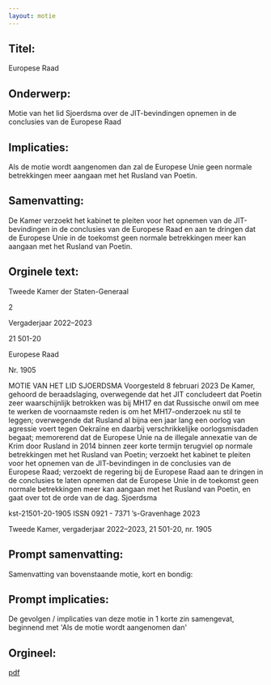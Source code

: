 ```yaml
---
layout: motie
---
```

## Titel:
Europese Raad
## Onderwerp:
Motie van het lid Sjoerdsma over de JIT-bevindingen opnemen in de conclusies van de Europese Raad
## Implicaties:

Als de motie wordt aangenomen dan zal de Europese Unie geen normale betrekkingen meer aangaan met het Rusland van Poetin.
## Samenvatting:

De Kamer verzoekt het kabinet te pleiten voor het opnemen van de JIT-bevindingen in de conclusies van de Europese Raad en aan te dringen dat de Europese Unie in de toekomst geen normale betrekkingen meer kan aangaan met het Rusland van Poetin.
## Orginele text:


Tweede Kamer der Staten-Generaal

2

Vergaderjaar 2022–2023

21 501-20

Europese Raad

Nr. 1905

MOTIE VAN HET LID SJOERDSMA
Voorgesteld 8 februari 2023
De Kamer,
gehoord de beraadslaging,
overwegende dat het JIT concludeert dat Poetin zeer waarschijnlijk
betrokken was bij MH17 en dat Russische onwil om mee te werken de
voornaamste reden is om het MH17-onderzoek nu stil te leggen;
overwegende dat Rusland al bijna een jaar lang een oorlog van agressie
voert tegen Oekraïne en daarbij verschrikkelijke oorlogsmisdaden begaat;
memorerend dat de Europese Unie na de illegale annexatie van de Krim
door Rusland in 2014 binnen zeer korte termijn terugviel op normale
betrekkingen met het Rusland van Poetin;
verzoekt het kabinet te pleiten voor het opnemen van de JIT-bevindingen
in de conclusies van de Europese Raad;
verzoekt de regering bij de Europese Raad aan te dringen in de conclusies
te laten opnemen dat de Europese Unie in de toekomst geen normale
betrekkingen meer kan aangaan met het Rusland van Poetin,
en gaat over tot de orde van de dag.
Sjoerdsma

kst-21501-20-1905
ISSN 0921 - 7371
’s-Gravenhage 2023

Tweede Kamer, vergaderjaar 2022–2023, 21 501-20, nr. 1905


## Prompt samenvatting:
Samenvatting van bovenstaande motie, kort en bondig:


## Prompt implicaties:
De gevolgen / implicaties van deze motie in 1 korte zin samengevat, beginnend met 'Als de motie wordt aangenomen dan' 

## Orgineel:
[pdf](https://gegevensmagazijn.tweedekamer.nl/OData/v4/2.0/Document(d448d590-efbb-4940-a23e-839bb3645990)/resource)
